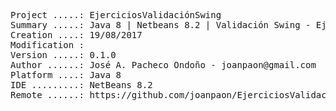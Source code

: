 <pre>

Project .....: EjerciciosValidaciónSwing
Summary .....: Java 8 | Netbeans 8.2 | Validación Swing - Ejercicios
Creation ....: 19/08/2017
Modification : 
Version .....: 0.1.0
Author ......: José A. Pacheco Ondoño - joanpaon@gmail.com
Platform ....: Java 8
IDE .........: NetBeans 8.2
Remote ......: https://github.com/joanpaon/EjerciciosValidacionSwing.git

</pre>
